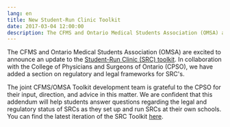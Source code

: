 ```yaml
---
lang: en
title: New Student-Run Clinic Toolkit
date: 2017-03-04 12:00:00
description: The CFMS and Ontario Medical Students Association (OMSA) are excited to announce an update to the Student-Run Clinic (SRC) toolkit.
---
```



The CFMS and Ontario Medical Students Association (OMSA) are excited to announce an update to the [Student-Run Clinic (SRC) toolkit](http://www.cfms.org/what-we-do/education/src-toolkit.html). In collaboration with the College of Physicians and Surgeons of Ontario (CPSO), we have added a section on regulatory and legal frameworks for SRC's.

The joint CFMS/OMSA Toolkit development team is grateful to the CPSO for their input, direction, and advice in this matter. We are confident that this addendum will help students answer questions regarding the legal and regulatory status of SRCs as they set up and run SRCs at their own schools. You can find the latest iteration of the SRC Toolkit [here](http://www.cfms.org/what-we-do/education/src-toolkit.html).